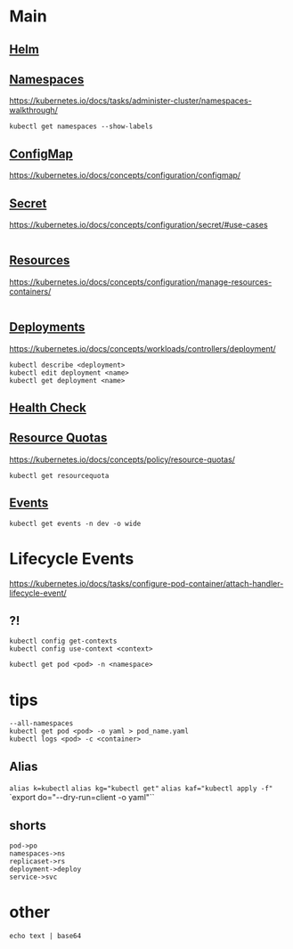 # Main

## [Helm](./../Helm/Helm.md)

## [Namespaces](CKAD_namespaces.md)
https://kubernetes.io/docs/tasks/administer-cluster/namespaces-walkthrough/
```
kubectl get namespaces --show-labels
```

## [ConfigMap](CKAD_ConfigMap.md)
https://kubernetes.io/docs/concepts/configuration/configmap/

## [Secret](CKAD_secret.md)
https://kubernetes.io/docs/concepts/configuration/secret/#use-cases

```

```

## [Resources](CKAD_resources.md)
https://kubernetes.io/docs/concepts/configuration/manage-resources-containers/

```

```

## [Deployments](CKAD_deployments.md)
https://kubernetes.io/docs/concepts/workloads/controllers/deployment/

```
kubectl describe <deployment>
kubectl edit deployment <name>
kubectl get deployment <name>
```
## [Health Check](CKAD_health_check.md)

## [Resource Quotas](CKAD_resource_quotas.md)
https://kubernetes.io/docs/concepts/policy/resource-quotas/
```
kubectl get resourcequota
```
## [Events](CKAD_events.md)

```
kubectl get events -n dev -o wide
```

# Lifecycle Events
https://kubernetes.io/docs/tasks/configure-pod-container/attach-handler-lifecycle-event/


## ?!
```
kubectl config get-contexts
kubectl config use-context <context>

kubectl get pod <pod> -n <namespace>
```

# tips
```
--all-namespaces
kubectl get pod <pod> -o yaml > pod_name.yaml
kubectl logs <pod> -c <container> 
```

## Alias

`alias k=kubectl`
`alias kg="kubectl get"`
`alias kaf="kubectl apply -f"`
`export do="--dry-run=client -o yaml"``

## shorts
```
pod->po
namespaces->ns
replicaset->rs
deployment->deploy
service->svc
```

# other

```
echo text | base64
```
